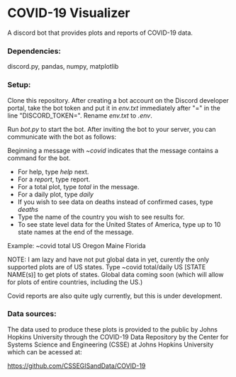 # COVID-19 Visualizer

A discord bot that provides plots and reports of COVID-19 data.

### Dependencies:
discord.py, pandas, numpy, matplotlib

### Setup: 

Clone this repository.
After creating a bot account on the Discord developer portal, 
take the bot token and put it in *env.txt* immediately after 
"=" in the line "DISCORD_TOKEN=". Rename *env.txt* to *.env*.

Run *bot.py* to start the bot. After inviting the bot to your server, 
you can communicate with the bot as follows:

Beginning a message with *~covid* indicates that the message
contains a command for the bot.

- For help, type *help* next.
- For a *report*, type report.
- For a total plot, type *total* in the message.
- For a daily plot, type *daily*
- If you wish to see data on deaths instead of confirmed cases, type *deaths*
- Type the name of the country you wish to see results for.
- To see state level data for the United States of America, type up to 10 state names at the end of the message.

Example: ~covid total US Oregon Maine Florida

NOTE: I am lazy and have not put global data in yet, curently the only supported plots are of US states. Type ~covid total/daily US [STATE NAME(s)] 
to get plots of states. Global data coming soon (which will allow for plots of entire countries, including the US.)

Covid reports are also quite ugly currently, but this is under development.

### Data sources:

The data used to produce these plots is provided to the public by Johns Hopkins University through
the COVID-19 Data Repository by the Center for Systems Science
and Engineering (CSSE) at Johns Hopkins University
which can be acessed at:

https://github.com/CSSEGISandData/COVID-19

